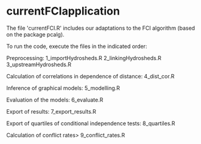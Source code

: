 # currentFCIapplication

The file 'currentFCI.R' includes our adaptations to the FCI algorithm (based on the package pcalg).

To run the code, execute the files in the indicated order:

Preprocessing:
1_importHydrosheds.R
2_linkingHydrosheds.R
3_upstreamHydrosheds.R

Calculation of correlations in dependence of distance:
4_dist_cor.R

Inference of graphical models:
5_modelling.R

Evaluation of the models:
6_evaluate.R

Export of results:
7_export_results.R

Export of quartiles of conditional independence tests:
8_quartiles.R

Calculation of conflict rates>
9_conflict_rates.R
